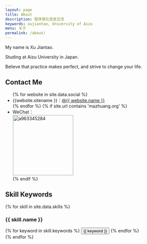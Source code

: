 ```yaml
---
layout: page
title: About
description: 程序简化信息交流
keywords: xujiantao, University of Aizu
menu: 关于
permalink: /about/
---
```


My name is Xu Jiantao.

Studing at Aizu University in Japan.

Believe that practice makes perfect, and strive to change your life.

## Contact Me

<ul>
{% for website in site.data.social %}
<li>{{website.sitename }}：<a href="{{ website.url }}" target="_blank">@{{ website.name }}</a></li>
{% endfor %}
{% if site.url contains 'mazhuang.org' %}
<li>
WeChat：<br/>
<img style="height:192px;width:192px;border:1px solid lightgrey;" src="xujiantao9510/xujiantao9510.github.io/assets/images/qrcode.jpg" alt="a963345284" />
</li>
{% endif %}
</ul>


## Skill Keywords

{% for skill in site.data.skills %}
### {{ skill.name }}
<div class="btn-inline">
{% for keyword in skill.keywords %}
<button class="btn btn-outline" type="button">{{ keyword }}</button>
{% endfor %}
</div>
{% endfor %}
